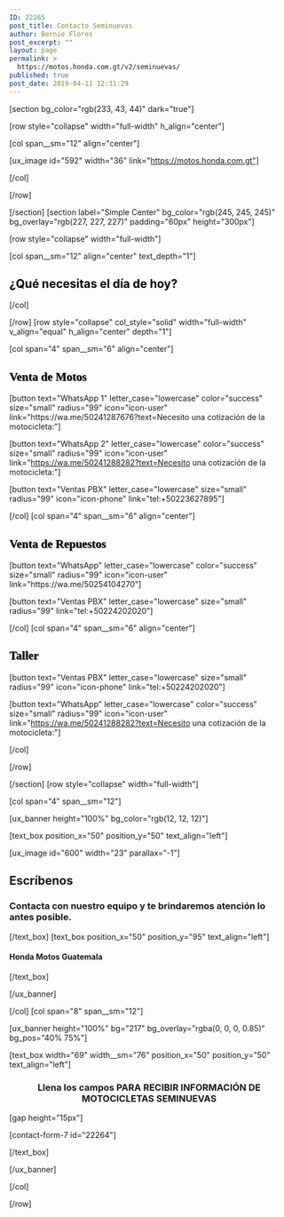 ```yaml
---
ID: 22265
post_title: Contacto Seminuevas
author: Bernie Flores
post_excerpt: ""
layout: page
permalink: >
  https://motos.honda.com.gt/v2/seminuevas/
published: true
post_date: 2019-04-11 12:31:29
---
```

<!-- wp:html -->
[section bg_color="rgb(233, 43, 44)" dark="true"]

[row style="collapse" width="full-width" h_align="center"]

[col span__sm="12" align="center"]

[ux_image id="592" width="36" link="https://motos.honda.com.gt"]


[/col]

[/row]

[/section]
[section label="Simple Center" bg_color="rgb(245, 245, 245)" bg_overlay="rgb(227, 227, 227)" padding="60px" height="300px"]

[row style="collapse" width="full-width"]

[col span__sm="12" align="center" text_depth="1"]

<h2 style="color:black;" class="thin-font"><span class="fancy-underline">¿Qué necesitas el día de hoy?</span></h2>

[/col]

[/row]
[row style="collapse" col_style="solid" width="full-width" v_align="equal" h_align="center" depth="1"]

[col span="4" span__sm="6" align="center"]

<h2 style="color:black; font-family:century gothic;text-shadow: 1px 1px #737272;">Venta de Motos</h2>
[button text="WhatsApp 1" letter_case="lowercase" color="success" size="small" radius="99" icon="icon-user" link="https://wa.me/50241287676?text=Necesito una cotización de la motocicleta:"]

[button text="WhatsApp 2" letter_case="lowercase" color="success" size="small" radius="99" icon="icon-user" link="https://wa.me/50241288282?text=Necesito una cotización de la motocicleta:"]

[button text="Ventas PBX" letter_case="lowercase" size="small" radius="99" icon="icon-phone" link="tel:+50223627895"]


[/col]
[col span="4" span__sm="6" align="center"]

<h2 style="color:black; font-family:century gothic;text-shadow: 1px 1px #737272;">Venta de Repuestos</h2>
[button text="WhatsApp" letter_case="lowercase" color="success" size="small" radius="99" icon="icon-user" link="https://wa.me/50254104270"]

[button text="Ventas PBX" letter_case="lowercase" size="small" radius="99" link="tel:+50224202020"]


[/col]
[col span="4" span__sm="6" align="center"]

<h2 style="color:black; font-family:century gothic;text-shadow: 1px 1px #737272;">Taller</h2>
[button text="Ventas PBX" letter_case="lowercase" size="small" radius="99" icon="icon-phone" link="tel:+50224202020"]

[button text="WhatsApp" letter_case="lowercase" color="success" size="small" radius="99" icon="icon-user" link="https://wa.me/50241288282?text=Necesito una cotización de la motocicleta:"]


[/col]

[/row]

[/section]
[row style="collapse" width="full-width"]

[col span="4" span__sm="12"]

[ux_banner height="100%" bg_color="rgb(12, 12, 12)"]

[text_box position_x="50" position_y="50" text_align="left"]

[ux_image id="600" width="23" parallax="-1"]

<h2 class="uppercase">Escríbenos</h2>
<h3 class="thin-font" data-opacity="0.6">Contacta con nuestro equipo y te brindaremos atención lo antes posible. </h3>

[/text_box]
[text_box position_x="50" position_y="95" text_align="left"]

<h4 class="thin-font">Honda Motos Guatemala</h4>

[/text_box]

[/ux_banner]

[/col]
[col span="8" span__sm="12"]

[ux_banner height="100%" bg="217" bg_overlay="rgba(0, 0, 0, 0.85)" bg_pos="40% 75%"]

[text_box width="69" width__sm="76" position_x="50" position_y="50" text_align="left"]

<h3 class="uppercase" style="text-align: center;"><b>Llena los campos PARA RECIBIR INFORMACIÓN&nbsp;DE MOTOCICLETAS SEMINUEVAS</b></h3>
[gap height="15px"]

[contact-form-7 id="22264"]


[/text_box]

[/ux_banner]

[/col]

[/row]
<!-- /wp:html -->